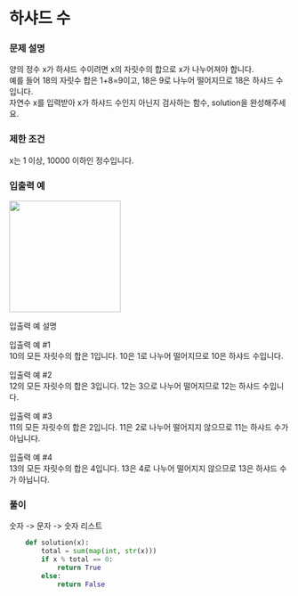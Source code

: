 # 하샤드 수       

### 문제 설명
양의 정수 x가 하샤드 수이려면 x의 자릿수의 합으로 x가 나누어져야 합니다.        
예를 들어 18의 자릿수 합은 1+8=9이고, 18은 9로 나누어 떨어지므로 18은 하샤드 수입니다.        
자연수 x를 입력받아 x가 하샤드 수인지 아닌지 검사하는 함수, solution을 완성해주세요.         

### 제한 조건
x는 1 이상, 10000 이하인 정수입니다.     

### 입출력 예  

<img src=https://user-images.githubusercontent.com/63505110/129928377-eab06b95-da04-40eb-8082-8feea0070f6f.GIF width = 200 height = 200>


입출력 예 설명       
       
       
입출력 예 #1          
10의 모든 자릿수의 합은 1입니다. 10은 1로 나누어 떨어지므로 10은 하샤드 수입니다.             

입출력 예 #2              
12의 모든 자릿수의 합은 3입니다. 12는 3으로 나누어 떨어지므로 12는 하샤드 수입니다.              

입출력 예 #3                 
11의 모든 자릿수의 합은 2입니다. 11은 2로 나누어 떨어지지 않으므로 11는 하샤드 수가 아닙니다.              

입출력 예 #4                 
13의 모든 자릿수의 합은 4입니다. 13은 4로 나누어 떨어지지 않으므로 13은 하샤드 수가 아닙니다.    

### 풀이 
숫자 -> 문자 -> 숫자 리스트
```python
    def solution(x):
        total = sum(map(int, str(x)))
        if x % total == 0:
            return True
        else:
            return False
```
